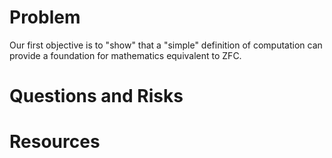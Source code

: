 # Problem

Our first objective is to "show" that a "simple" definition of 
computation can provide a foundation for mathematics equivalent to ZFC.

# Questions and Risks

# Resources

